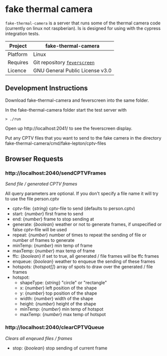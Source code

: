 # fake thermal camera

`fake-thermal-camera` is a server that runs some of the thermal camera code (currently on linux not raspberian).   Is is designed for using with the cypress integration tests.

Project | fake-thermal-camera
---|---
Platform | Linux
Requires | Git repository [`feverscreen`](https://github.com/feverscreen/feverscreen)
Licence | GNU General Public License v3.0

## Development Instructions

Download fake-thermal-camera and feverscreen into the same folder.

In the fake-thermal-camera folder start the test server with
```
> ./run
```

Open up http://localhost:2041/ to see the feverscreen display.

Put any CPTV files that you want to send to the fake camera in the directory fake-thermal-camera/cmd/fake-lepton/cptv-files

## Browser Requests

### http://localhost:2040/sendCPTVFrames
*Send file / generated CPTV frames*

All query parameters are optional.  If you don't specify a file name it will try to use the file person.cptv

- cptv-file: {*string*} cptv-file to send (defaults to person.cptv)
- start: {*number*} first frame to send
- end: {*number*} frame to stop sending at
- generate: {*boolean*} weather or not to generate frames, if unspecified or false cptv-file will be used
- repeat: {*number*} number of times to repeat the sending of file or number of frames to generate
- minTemp: {*number*} min temp of frame
- maxTemp: {*number*} max temp of frame
- ffc: {*boolean*} if set to true, all generated / file frames will be ffc frames
- enqueue: {*boolean*} weather to enqueue the sending of these frames
- hotspots: {*hotspot[]*} array of spots to draw over the generated / file frames 
- hotspot:
    - shapeType: {*string*} "circle" or "rectangle"
    - x: {*number*} left position of the shape
    - y: {*number*} top position of the shape
    - width: {*number*} width of the shape 
    - height: {*number*} height of the shape
    - minTemp: {*number*} min temp of hotspot
    - maxTemp: {*number*} max temp of hotspot


### http://localhost:2040/clearCPTVQueue
*Clears all enqeued files / frames*
- stop: {*boolean*} stop sending of current frame

